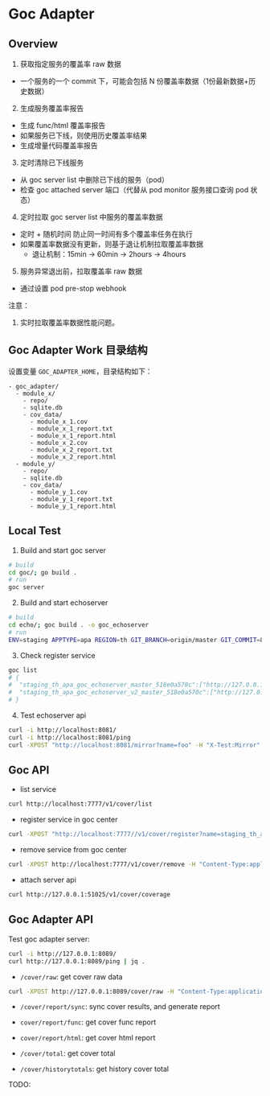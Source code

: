 # Goc Adapter

## Overview

1. 获取指定服务的覆盖率 raw 数据
  - 一个服务的一个 commit 下，可能会包括 N 份覆盖率数据（1份最新数据+历史数据）

2. 生成服务覆盖率报告
  - 生成 func/html 覆盖率报告
  - 如果服务已下线，则使用历史覆盖率结果
  - 生成增量代码覆盖率报告

3. 定时清除已下线服务
  - 从 goc server list 中删除已下线的服务（pod）
  - 检查 goc attached server 端口（代替从 pod monitor 服务接口查询 pod 状态）

4. 定时拉取 goc server list 中服务的覆盖率数据
  - 定时 + 随机时间 防止同一时间有多个覆盖率任务在执行
  - 如果覆盖率数据没有更新，则基于退让机制拉取覆盖率数据
    - 退让机制：15min -> 60min -> 2hours -> 4hours

5. 服务异常退出前，拉取覆盖率 raw 数据
  - 通过设置 pod pre-stop webhook

注意：

1. 实时拉取覆盖率数据性能问题。

## Goc Adapter Work 目录结构

设置变量 `GOC_ADAPTER_HOME`，目录结构如下：

```text
- goc_adapter/
  - module_x/
    - repo/
    - sqlite.db
    - cov_data/
      - module_x_1.cov
      - module_x_1_report.txt
      - module_x_1_report.html
      - module_x_2.cov
      - module_x_2_report.txt
      - module_x_2_report.html
  - module_y/
    - repo/
    - sqlite.db
    - cov_data/
      - module_y_1.cov
      - module_y_1_report.txt
      - module_y_1_report.html
```

## Local Test

1. Build and start goc server

```sh
# build
cd goc/; go build .
# run
goc server
```

2. Build and start echoserver

```sh
# build
cd echo/; goc build . -o goc_echoserver
# run
ENV=staging APPTYPE=apa REGION=th GIT_BRANCH=origin/master GIT_COMMIT=845820727e ./goc_echoserver
```

3. Check register service

```sh
goc list
# {
#  "staging_th_apa_goc_echoserver_master_518e0a570c":["http://127.0.0.1:49970","http://127.0.0.1:51007"],
#  "staging_th_apa_goc_echoserver_v2_master_518e0a570c":["http://127.0.0.1:51025"]
# }
```

4. Test echoserver api

```sh
curl -i http://localhost:8081/
curl -i http://localhost:8081/ping
curl -XPOST "http://localhost:8081/mirror?name=foo" -H "X-Test:Mirror" -d 'hello' | jq .
```

## Goc API

- list service

```sh
curl http://localhost:7777/v1/cover/list
```

- register service in goc center

```sh
curl -XPOST "http://localhost:7777//v1/cover/register?name=staging_th_apa_goc_echoserver_v1&address=http://127.0.0.1:49971"
```

- remove service from goc center

```sh
curl -XPOST http://localhost:7777/v1/cover/remove -H "Content-Type:application/json" -d '{"service":["staging_th_apa_goc_echoserver_v1"]}'
```

- attach server api

```sh
curl http://127.0.0.1:51025/v1/cover/coverage
```

## Goc Adapter API

Test goc adapter server:

```sh
curl -i http://127.0.0.1:8089/
curl http://127.0.0.1:8089/ping | jq .
```

- `/cover/raw`: get cover raw data

```sh
curl -XPOST http://127.0.0.1:8089/cover/raw -H "Content-Type:application/json" -d '{"srv_addr":"http://127.0.0.1:51007"}' -o 'raw_profile.cov'
```

- `/cover/report/sync`: sync cover results, and generate report

- `cover/report/func`: get cover func report

- `cover/report/html`: get cover html report

- `/cover/total`: get cover total

- `/cover/historytotals`: get history cover total

TODO:

